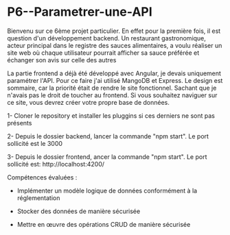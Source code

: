 # P6--Parametrer-une-API

Bienvenu sur ce 6ème projet particulier. En effet pour la première fois, il est question d'un développement backend.
Un restaurant gastronomique, acteur principal dans le registre des sauces alimentaires, a voulu réaliser un site web où chaque utilisateur pourrait afficher 
sa sauce préférée et échanger son avis sur celle des autres

La partie frontend a déjà été développé avec Angular, je devais uniquement paramétrer l'API. Pour ce faire j'ai utilisé MangoDB et Express. Le design est sommaire, 
car la priorité était de rendre le site fonctionnel. Sachant que je n'avais pas le droit de toucher au frontend. Si vous souhaitez naviguer sur ce site, vous devrez
créer votre propre base de données.

1- Cloner le repository et installer les pluggins si ces derniers ne sont pas présents

2- Depuis le dossier backend, lancer la commande "npm start". Le port sollicité est le 3000

3- Depuis le dossier frontend, ancer la commande "npm start". Le port sollicité est: http://localhost:4200/


Compétences évaluées :
* Implémenter un modèle logique de données conformément à la réglementation

* Stocker des données de manière sécurisée

* Mettre en œuvre des opérations CRUD de manière sécurisée
